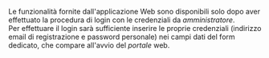 
Le funzionalità fornite dall'applicazione Web sono disponibili solo dopo aver effettuato la procedura di login con le credenziali da *amministratore*. </br>
Per effettuare il login sarà sufficiente inserire le proprie credenziali (indirizzo email di registrazione e password personale) nei campi dati del form dedicato, che compare all'avvio del *portale* web.
